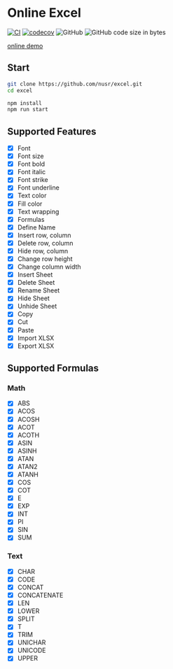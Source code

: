 # Online Excel

[![CI](https://github.com/nusr/excel/actions/workflows/main.yml/badge.svg)](https://github.com/nusr/excel/actions/workflows/main.yml)
[![codecov](https://codecov.io/gh/nusr/excel/branch/main/graph/badge.svg?token=ZOC8RHD3Z1)](https://codecov.io/gh/nusr/excel)
![GitHub](https://img.shields.io/github/license/nusr/excel.svg)
![GitHub code size in bytes](https://img.shields.io/github/languages/code-size/nusr/excel.svg)

[online demo](https://nusr.github.io/excel/)

## Start

```bash
git clone https://github.com/nusr/excel.git
cd excel

npm install
npm run start
```

## Supported Features

- [x] Font
- [x] Font size
- [x] Font bold
- [x] Font italic
- [x] Font strike
- [x] Font underline
- [x] Text color
- [x] Fill color
- [x] Text wrapping
- [x] Formulas
- [x] Define Name
- [x] Insert row, column
- [x] Delete row, column
- [x] Hide row, column
- [x] Change row height
- [x] Change column width
- [x] Insert Sheet
- [x] Delete Sheet
- [x] Rename Sheet
- [x] Hide Sheet
- [x] Unhide Sheet
- [x] Copy
- [x] Cut
- [x] Paste
- [x] Import XLSX
- [x] Export XLSX

## Supported Formulas

### Math

- [x] ABS
- [x] ACOS
- [x] ACOSH
- [x] ACOT
- [x] ACOTH
- [x] ASIN
- [x] ASINH
- [x] ATAN
- [x] ATAN2
- [x] ATANH
- [x] COS
- [x] COT
- [x] E
- [x] EXP
- [x] INT
- [x] PI
- [x] SIN
- [x] SUM

### Text

- [x] CHAR
- [x] CODE
- [x] CONCAT
- [x] CONCATENATE
- [x] LEN
- [x] LOWER
- [x] SPLIT
- [x] T
- [x] TRIM
- [x] UNICHAR
- [x] UNICODE
- [x] UPPER
